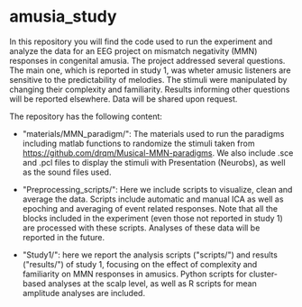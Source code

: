 # amusia_study

In this repository you will find the code used to run the experiment and analyze the data for an EEG project on mismatch negativity (MMN) responses in congenital amusia. The project addressed several questions. The main one, which is reported in study 1, was wheter amusic listeners are sensitive to the predictability of melodies. The stimuli were manipulated by changing their complexity and familiarity. Results informing other questions will be reported elsewhere. Data will be shared upon request.

The repository has the following content:

- "materials/MMN_paradigm/": The materials used to run the paradigms including matlab functions to randomize the stimuli taken from https://github.com/drqm/Musical-MMN-paradigms. We also include .sce and .pcl files to display the stimuli with Presentation (Neurobs), as well as the sound files used.

- "Preprocessing_scripts/": Here we include scripts to visualize, clean and average the data. Scripts include automatic and manual ICA as well as epoching and averaging of event related responses. Note that all the blocks included in the experiment (even those not reported in study 1) are processed with these scripts. Analyses of these data will be reported in the future.

- "Study1/": here we report the analysis scripts ("scripts/") and results ("results/") of study 1, focusing on the effect of complexity and familiarity on MMN responses in amusics. Python scripts for cluster-based analyses at the scalp level, as well as R scripts for mean amplitude analyses are included.

